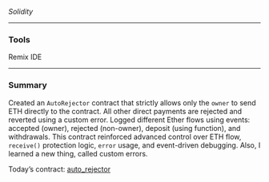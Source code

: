 *Solidity*

---

### Tools  
Remix IDE

---

### Summary  
Created an `AutoRejector` contract that strictly allows only the `owner` to send ETH directly to the contract. All other direct payments are rejected and reverted using a custom error. Logged different Ether flows using events: accepted (owner), rejected (non-owner), deposit (using function), and withdrawals. This contract reinforced advanced control over ETH flow, `receive()` protection logic, `error` usage, and event-driven debugging.
Also, I learned a new thing, called custom errors. 

Today’s contract: [auto_rejector](./auto_rejector.sol)